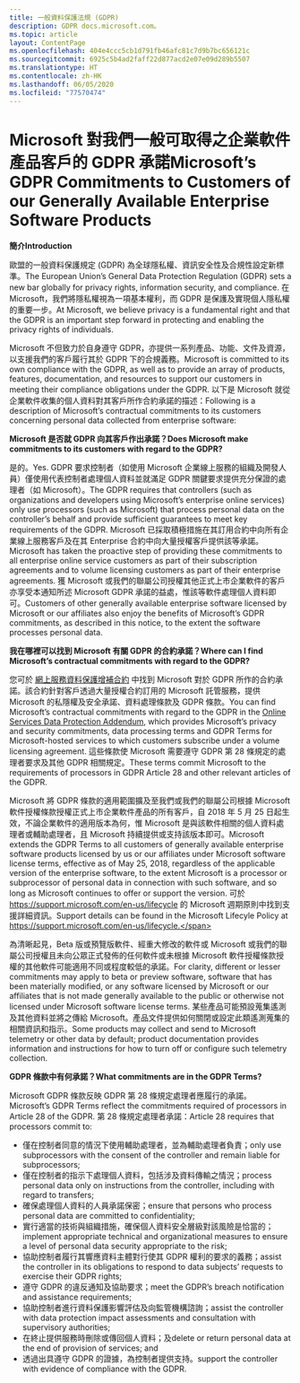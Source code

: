 ```yaml
---
title: 一般資料保護法規 (GDPR)
description: GDPR docs.microsoft.com。
ms.topic: article
layout: ContentPage
ms.openlocfilehash: 404e4ccc5cb1d791fb46afc81c7d9b7bc656121c
ms.sourcegitcommit: 6925c5b4ad2faff22d877acd2e07e09d289b5507
ms.translationtype: HT
ms.contentlocale: zh-HK
ms.lasthandoff: 06/05/2020
ms.locfileid: "77570474"
---
```

# <a name="microsofts-gdpr-commitments-to-customers-of-our-generally-available-enterprise-software-products"></a><span data-ttu-id="b533e-103">Microsoft 對我們一般可取得之企業軟件產品客戶的 GDPR 承諾</span><span class="sxs-lookup"><span data-stu-id="b533e-103">Microsoft’s GDPR Commitments to Customers of our Generally Available Enterprise Software Products</span></span>

<span data-ttu-id="b533e-104">**簡介**</span><span class="sxs-lookup"><span data-stu-id="b533e-104">**Introduction**</span></span>

<span data-ttu-id="b533e-105">歐盟的一般資料保護規定 (GDPR) 為全球隱私權、資訊安全性及合規性設定新標準。</span><span class="sxs-lookup"><span data-stu-id="b533e-105">The European Union’s General Data Protection Regulation (GDPR) sets a new bar globally for privacy rights, information security, and compliance.</span></span> <span data-ttu-id="b533e-106">在 Microsoft，我們將隱私權視為一項基本權利，而 GDPR 是保護及實現個人隱私權的重要一步。</span><span class="sxs-lookup"><span data-stu-id="b533e-106">At Microsoft, we believe privacy is a fundamental right and that the GDPR is an important step forward in protecting and enabling the privacy rights of individuals.</span></span>     

<span data-ttu-id="b533e-107">Microsoft 不但致力於自身遵守 GDPR，亦提供一系列產品、功能、文件及資源，以支援我們的客戶履行其於 GDPR 下的合規義務。</span><span class="sxs-lookup"><span data-stu-id="b533e-107">Microsoft is committed to its own compliance with the GDPR, as well as to provide an array of products, features, documentation, and resources to support our customers in meeting their compliance obligations under the GDPR.</span></span> <span data-ttu-id="b533e-108">以下是 Microsoft 就從企業軟件收集的個人資料對其客戶所作合約承諾的描述：</span><span class="sxs-lookup"><span data-stu-id="b533e-108">Following is a description of Microsoft’s contractual commitments to its customers concerning personal data collected from enterprise software:</span></span>

<span data-ttu-id="b533e-109">**Microsoft 是否就 GDPR 向其客戶作出承諾？**</span><span class="sxs-lookup"><span data-stu-id="b533e-109">**Does Microsoft make commitments to its customers with regard to the GDPR?**</span></span>

<span data-ttu-id="b533e-110">是的。</span><span class="sxs-lookup"><span data-stu-id="b533e-110">Yes.</span></span> <span data-ttu-id="b533e-111">GDPR 要求控制者（如使用 Microsoft 企業線上服務的組織及開發人員）僅使用代表控制者處理個人資料並就滿足 GDPR 關鍵要求提供充分保證的處理者（如 Microsoft）。</span><span class="sxs-lookup"><span data-stu-id="b533e-111">The GDPR requires that controllers (such as organizations and developers using Microsoft’s enterprise online services) only use processors (such as Microsoft) that process personal data on the controller’s behalf and provide sufficient guarantees to meet key requirements of the GDPR.</span></span> <span data-ttu-id="b533e-112">Microsoft 已採取積極措施在其訂用合約中向所有企業線上服務客戶及在其 Enterprise 合約中向大量授權客戶提供該等承諾。</span><span class="sxs-lookup"><span data-stu-id="b533e-112">Microsoft has taken the proactive step of providing these commitments to all enterprise online service customers as part of their subscription agreements and to volume licensing customers as part of their enterprise agreements.</span></span> <span data-ttu-id="b533e-113">獲 Microsoft 或我們的聯屬公司授權其他正式上市企業軟件的客戶亦享受本通知所述 Microsoft GDPR 承諾的益處，惟該等軟件處理個人資料即可。</span><span class="sxs-lookup"><span data-stu-id="b533e-113">Customers of other generally available enterprise software licensed by Microsoft or our affiliates also enjoy the benefits of Microsoft’s GDPR commitments, as described in this notice, to the extent the software processes personal data.</span></span>

<span data-ttu-id="b533e-114">**我在哪裡可以找到 Microsoft 有關 GDPR 的合約承諾？**</span><span class="sxs-lookup"><span data-stu-id="b533e-114">**Where can I find Microsoft’s contractual commitments with regard to the GDPR?**</span></span>

<span data-ttu-id="b533e-115">您可於 [網上服務資料保護增補合約](https://www.microsoftvolumelicensing.com/DocumentSearch.aspx?Mode=2&Keyword=DPA) 中找到 Microsoft 對於 GDPR 所作的合約承諾。該合約針對客戶透過大量授權合約訂用的 Microsoft 託管服務，提供 Microsoft 的私隱權及安全承諾、資料處理條款及 GDPR 條款。</span><span class="sxs-lookup"><span data-stu-id="b533e-115">You can find Microsoft’s contractual commitments with regard to the GDPR in the [Online Services Data Protection Addendum](https://www.microsoftvolumelicensing.com/DocumentSearch.aspx?Mode=2&Keyword=DPA), which provides Microsoft’s privacy and security commitments, data processing terms and GDPR Terms for Microsoft-hosted services to which customers subscribe under a volume licensing agreement.</span></span> <span data-ttu-id="b533e-116">這些條款使 Microsoft 需要遵守 GDPR 第 28 條規定的處理者要求及其他 GDPR 相關規定。</span><span class="sxs-lookup"><span data-stu-id="b533e-116">These terms commit Microsoft to the requirements of processors in GDPR Article 28 and other relevant articles of the GDPR.</span></span> 

<span data-ttu-id="b533e-117">Microsoft 將 GDPR 條款的適用範圍擴及至我們或我們的聯屬公司根據 Microsoft 軟件授權條款授權正式上市企業軟件產品的所有客戶，自 2018 年 5 月 25 日起生效，不論企業軟件的適用版本為何，惟 Microsoft 是與該軟件相關的個人資料處理者或輔助處理者，且 Microsoft 持續提供或支持該版本即可。</span><span class="sxs-lookup"><span data-stu-id="b533e-117">Microsoft extends the GDPR Terms to all customers of generally available enterprise software products licensed by us or our affiliates under Microsoft software license terms, effective as of May 25, 2018, regardless of the applicable version of the enterprise software, to the extent Microsoft is a processor or subprocessor of personal data in connection with such software, and so long as Microsoft continues to offer or support the version.</span></span> <span data-ttu-id="b533e-118">可於 https://support.microsoft.com/en-us/lifecycle 的 Microsoft 週期原則中找到支援詳細資訊。</span><span class="sxs-lookup"><span data-stu-id="b533e-118">Support details can be found in the Microsoft Lifecyle Policy at https://support.microsoft.com/en-us/lifecycle.</span></span>

<span data-ttu-id="b533e-119">為清晰起見，Beta 版或預覽版軟件、經重大修改的軟件或 Microsoft 或我們的聯屬公司授權且未向公眾正式發佈的任何軟件或未根據 Microsoft 軟件授權條款授權的其他軟件可能適用不同或程度較低的承諾。</span><span class="sxs-lookup"><span data-stu-id="b533e-119">For clarity, different or lesser commitments may apply to beta or preview software, software that has been materially modified, or any software licensed by Microsoft or our affiliates that is not made generally available to the public or otherwise not licensed under Microsoft software license terms.</span></span> <span data-ttu-id="b533e-120">某些產品可能預設蒐集遙測及其他資料並將之傳給 Microsoft。產品文件提供如何關閉或設定此類遙測蒐集的相關資訊和指示。</span><span class="sxs-lookup"><span data-stu-id="b533e-120">Some products may collect and send to Microsoft telemetry or other data by default; product documentation provides information and instructions for how to turn off or configure such telemetry collection.</span></span>

<span data-ttu-id="b533e-121">**GDPR 條款中有何承諾？**</span><span class="sxs-lookup"><span data-stu-id="b533e-121">**What commitments are in the GDPR Terms?**</span></span>

<span data-ttu-id="b533e-122">Microsoft GDPR 條款反映 GDPR 第 28 條規定處理者應履行的承諾。</span><span class="sxs-lookup"><span data-stu-id="b533e-122">Microsoft’s GDPR Terms reflect the commitments required of processors in Article 28 of the GDPR.</span></span>  <span data-ttu-id="b533e-123">第 28 條規定處理者承諾：</span><span class="sxs-lookup"><span data-stu-id="b533e-123">Article 28 requires that processors commit to:</span></span>

-   <span data-ttu-id="b533e-124">僅在控制者同意的情況下使用輔助處理者，並為輔助處理者負責；</span><span class="sxs-lookup"><span data-stu-id="b533e-124">only use subprocessors with the consent of the controller and remain liable for subprocessors;</span></span>
-   <span data-ttu-id="b533e-125">僅在控制者的指示下處理個人資料，包括涉及資料傳輸之情況；</span><span class="sxs-lookup"><span data-stu-id="b533e-125">process personal data only on instructions from the controller, including with regard to transfers;</span></span>
-   <span data-ttu-id="b533e-126">確保處理個人資料的人員承諾保密；</span><span class="sxs-lookup"><span data-stu-id="b533e-126">ensure that persons who process personal data are committed to confidentiality;</span></span>
-   <span data-ttu-id="b533e-127">實行適當的技術與組織措施，確保個人資料安全層級對該風險是恰當的；</span><span class="sxs-lookup"><span data-stu-id="b533e-127">implement appropriate technical and organizational measures to ensure a level of personal data security appropriate to the risk;</span></span>
-   <span data-ttu-id="b533e-128">協助控制者履行其響應資料主體對行使其 GDPR 權利的要求的義務；</span><span class="sxs-lookup"><span data-stu-id="b533e-128">assist the controller in its obligations to respond to data subjects’ requests to exercise their GDPR rights;</span></span>
-   <span data-ttu-id="b533e-129">遵守 GDPR 的違反通知及協助要求；</span><span class="sxs-lookup"><span data-stu-id="b533e-129">meet the GDPR’s breach notification and assistance requirements;</span></span>
-   <span data-ttu-id="b533e-130">協助控制者進行資料保護影響評估及向監管機構諮詢；</span><span class="sxs-lookup"><span data-stu-id="b533e-130">assist the controller with data protection impact assessments and consultation with supervisory authorities;</span></span> 
-   <span data-ttu-id="b533e-131">在終止提供服務時刪除或傳回個人資料；及</span><span class="sxs-lookup"><span data-stu-id="b533e-131">delete or return personal data at the end of provision of services; and</span></span>
-   <span data-ttu-id="b533e-132">透過出具遵守 GDPR 的證據，為控制者提供支持。</span><span class="sxs-lookup"><span data-stu-id="b533e-132">support the controller with evidence of compliance with the GDPR.</span></span>
